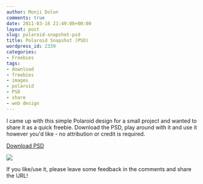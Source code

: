 ```yaml
---
author: Monji Dolon
comments: true
date: 2011-03-16 21:49:08+00:00
layout: post
slug: polaroid-snapshot-psd
title: Polaroid Snapshot (PSD)
wordpress_id: 2339
categories:
- Freebies
tags:
- download
- freebies
- images
- polaroid
- PSD
- share
- web design
---
```


I came up with this simple Polaroid design for a small project and wanted to share it as a quick freebie.  Download the PSD, play around with it and use it however you'd like - no attribution or credit is required.

<div class="download">
  <a href="http://demos.devgrow.com/polaroid.zip" class="primary">Download PSD</a>
</div>

[![](http://devgrow.s3.amazonaws.com/assets/images/polaroid-big.jpg)](http://demos.devgrow.com/polaroid.zip)

If you like/use it, please leave some feedback in the comments and share the URL!

